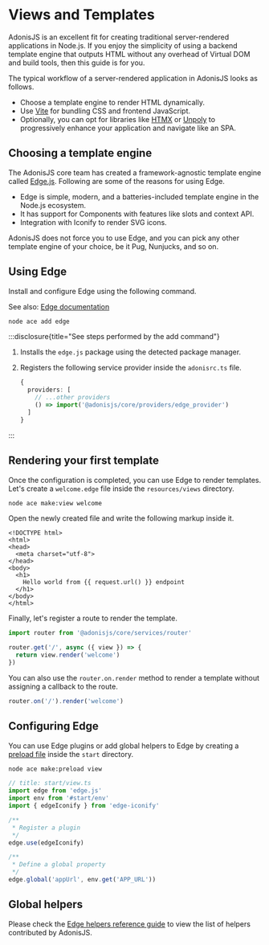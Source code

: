 # Views and Templates

AdonisJS is an excellent fit for creating traditional server-rendered applications in Node.js. If you enjoy the simplicity of using a backend template engine that outputs HTML without any overhead of Virtual DOM and build tools, then this guide is for you.

The typical workflow of a server-rendered application in AdonisJS looks as follows.

- Choose a template engine to render HTML dynamically.
- Use [Vite](../basics/vite.md) for bundling CSS and frontend JavaScript.
- Optionally, you can opt for libraries like [HTMX](https://htmx.org/) or [Unpoly](https://unpoly.com/) to progressively enhance your application and navigate like an SPA.

## Choosing a template engine
The AdonisJS core team has created a framework-agnostic template engine called [Edge.js](https://edgejs.dev). Following are some of the reasons for using Edge.

- Edge is simple, modern, and a batteries-included template engine in the Node.js ecosystem.
- It has support for Components with features like slots and context API.
- Integration with Iconify to render SVG icons.

AdonisJS does not force you to use Edge, and you can pick any other template engine of your choice, be it Pug, Nunjucks, and so on.

## Using Edge
Install and configure Edge using the following command.

See also: [Edge documentation](https://edgejs.dev)

```sh
node ace add edge
```

:::disclosure{title="See steps performed by the add command"}

1. Installs the `edge.js` package using the detected package manager.

2. Registers the following service provider inside the `adonisrc.ts` file.

    ```ts
    {
      providers: [
        // ...other providers
        () => import('@adonisjs/core/providers/edge_provider')
      ]
    }
    ```

:::

## Rendering your first template
Once the configuration is completed, you can use Edge to render templates. Let's create a `welcome.edge` file inside the `resources/views` directory.

```sh
node ace make:view welcome
```

Open the newly created file and write the following markup inside it.

```edge
<!DOCTYPE html>
<html>
<head>
  <meta charset="utf-8">
</head>
<body>
  <h1>
    Hello world from {{ request.url() }} endpoint
  </h1>
</body>
</html>
```

Finally, let's register a route to render the template.

```ts
import router from '@adonisjs/core/services/router'

router.get('/', async ({ view }) => {
  return view.render('welcome')
})
```

You can also use the `router.on.render` method to render a template without assigning a callback to the route.

```ts
router.on('/').render('welcome')
```

## Configuring Edge
You can use Edge plugins or add global helpers to Edge by creating a [preload file](../concepts/rc_file.md#preloads) inside the `start` directory.

```sh
node ace make:preload view
```

```ts
// title: start/view.ts
import edge from 'edge.js'
import env from '#start/env'
import { edgeIconify } from 'edge-iconify'

/**
 * Register a plugin
 */
edge.use(edgeIconify)

/**
 * Define a global property
 */
edge.global('appUrl', env.get('APP_URL'))
```

## Global helpers
Please check the [Edge helpers reference guide](../api-references/edge.md) to view the list of helpers contributed by AdonisJS.
